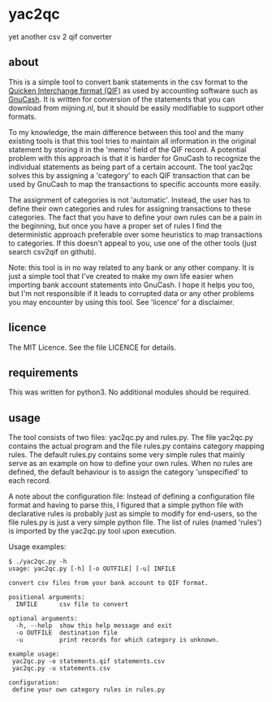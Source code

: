# yac2qc

yet another csv 2 qif converter

## about

This is a simple tool to convert bank statements in the csv
format to the [Quicken Interchange format
(QIF)](https://en.wikipedia.org/wiki/Quicken_Interchange_Format)
as used by accounting software such as
[GnuCash](http://www.gnucash.org/). It is written for
conversion of the statements that you can download from
mijning.nl, but it should be easily modifiable to support
other formats.

To my knowledge, the main difference between this tool and
the many existing tools is that this tool tries to maintain
all information in the original statement by storing it in
the 'memo' field of the QIF record. A potential problem with
this approach is that it is harder for GnuCash to recognize
the individual statements as being part of a certain account.
The tool yac2qc solves this by assigning a 'category' to each
QIF transaction that can be used by GnuCash to map the
transactions to specific accounts more easily.

The assignment of categories is not 'automatic'. Instead, the
user has to define their own categories and rules for
assigning transactions to these categories. The fact that you
have to define your own rules can be a pain in the beginning,
but once you have a proper set of rules I find the
deterministic approach preferable over some heuristics to map
transactions to categories. If this doesn't appeal to you,
use one of the other tools (just search csv2qif on github).

Note: this tool is in no way related to any bank or any other
company. It is just a simple tool that I've created to make
my own life easier when importing bank account statements
into GnuCash. I hope it helps you too, but I'm not
responsible if it leads to corrupted data or any other
problems you may encounter by using this tool. See 'licence'
for a disclaimer.

## licence

The MIT Licence. See the file LICENCE for details.

## requirements

This was written for python3. No additional modules should be
required.

## usage

The tool consists of two files: yac2qc.py and rules.py. The
file yac2qc.py contains the actual program and the file
rules.py contains category mapping rules. The default
rules.py contains some very simple rules that mainly serve as
an example on how to define your own rules. When no rules are
defined, the default behaviour is to assign the category
'unspecified' to each record.

A note about the configuration file: Instead of defining a
configuration file format and having to parse this, I figured
that a simple python file with declarative rules is probably
just as simple to modify for end-users, so the file rules.py
is just a very simple python file. The list of rules (named
'rules') is imported by the yac2qc.py tool upon execution.

Usage examples:

	$ ./yac2qc.py -h
	usage: yac2qc.py [-h] [-o OUTFILE] [-u] INFILE

	convert csv files from your bank account to QIF format.

	positional arguments:
	  INFILE      csv file to convert

	optional arguments:
	  -h, --help  show this help message and exit
	  -o OUTFILE  destination file
	  -u          print records for which category is unknown.

	example usage:
	 yac2qc.py -o statements.qif statements.csv
	 yac2qc.py -u statements.csv

	configuration:
	 define your own category rules in rules.py

